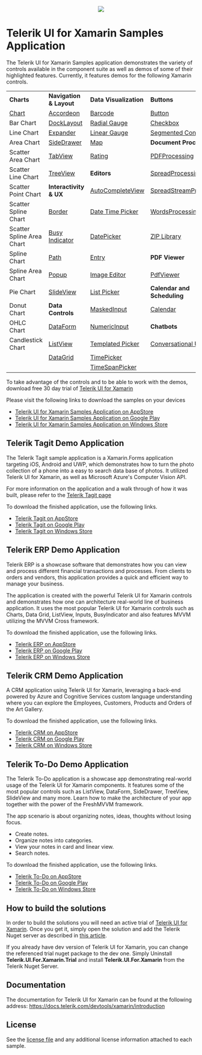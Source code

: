 <p align="center"> <img src="../master/QSF/Telerik-UI-For-Xamarin-SDK-Image.png"/></p>

Telerik UI for Xamarin Samples Application
======================
The Telerik UI for Xamarin Samples application demonstrates the variety of controls available in the component suite as well as demos of some of their highlighted features. Currently, it features demos for the following Xamarin controls.

| | | | |
|---------------------------------------------------|---------------------------------------------------------------------|-------------------------------------------------------------------------|-------------------------------------------------------------------------------------|
| **Charts**                                        | **Navigation & Layout**                                             | **Data Visualization**                                                  | **Buttons**                                                                         |
| [Chart](https://www.telerik.com/xamarin-ui/chart) | [Accordeon](https://www.telerik.com/xamarin-ui/accordion)           | [Barcode](https://www.telerik.com/xamarin-ui/barcode)                   | [Button](https://www.telerik.com/xamarin-ui/buttons)                                |
| Bar Chart                                         | [DockLayout](https://www.telerik.com/xamarin-ui/docklayout)         | [Radial Gauge](https://www.telerik.com/xamarin-ui/gauges)               | [Checkbox](https://www.telerik.com/xamarin-ui/checkbox)                             |
| Line Chart                                        | [Expander](https://www.telerik.com/xamarin-ui/expander)             | [Linear Gauge](https://www.telerik.com/xamarin-ui/gauges)               | [Segmented Control](https://www.telerik.com/xamarin-ui/segmented)                   |
| Area Chart                                        | [SideDrawer](https://www.telerik.com/xamarin-ui/sidedrawer)         | [Map](https://www.telerik.com/xamarin-ui/map)                           | **Document Processing**                                                             |
| Scatter Area Chart                                | [TabView](https://www.telerik.com/xamarin-ui/tabview)               | [Rating](https://www.telerik.com/xamarin-ui/rating)                     | [PDFProcessing](https://www.telerik.com/xamarin-ui/pdfprocessing)                   |
| Scatter Line Chart                                | [TreeView](https://www.telerik.com/xamarin-ui/treeview)             | **Editors**                                                             | [SpreadProcessing](https://www.telerik.com/xamarin-ui/spreadprocessing)             |
| Scatter Point Chart                               | **Interactivity & UX**                                              | [AutoCompleteView](https://www.telerik.com/xamarin-ui/autocompleteview) | [SpreadStreamProcessing](https://www.telerik.com/xamarin-ui/spreadstreamprocessing) |
| Scatter Spline Chart                              | [Border](https://www.telerik.com/xamarin-ui/border)                 | [Date Time Picker](https://www.telerik.com/xamarin-ui/date-time-picker) | [WordsProcessing](https://www.telerik.com/xamarin-ui/wordsprocessing)               |
| Scatter Spline Area Chart                         | [Busy Indicator](https://www.telerik.com/xamarin-ui/busy-indicator) | [DatePicker](https://www.telerik.com/xamarin-ui/datepicker)             | [ZIP Library](https://www.telerik.com/xamarin-ui/zip-library)                       |
| Spline Chart                                      | [Path](https://www.telerik.com/xamarin-ui/radpath)                  | [Entry](https://www.telerik.com/xamarin-ui/radentry)                    | **PDF Viewer**                                                                      |
| Spline Area Chart                                 | [Popup](https://www.telerik.com/xamarin-ui/popup)                   | [Image Editor](https://www.telerik.com/xamarin-ui/image-editor)         | [PdfViewer](https://www.telerik.com/xamarin-ui/pdfviewer)                           |
| Pie Chart                                         | [SlideView](https://www.telerik.com/xamarin-ui/slideview)           | [List Picker](https://www.telerik.com/xamarin-ui/list-picker)           | **Calendar and Scheduling**                                                         |
| Donut Chart                                       | **Data Controls**                                                   | [MaskedInput](https://www.telerik.com/xamarin-ui/maskedinput)           | [Calendar](https://www.telerik.com/xamarin-ui/calendar)                             |
| OHLC Chart                                        | [DataForm](https://www.telerik.com/xamarin-ui/dataform)             | [NumericInput](https://www.telerik.com/xamarin-ui/numericinput)         | **Chatbots**                                                                        |
| Candlestick Chart                                 | [ListView](https://www.telerik.com/xamarin-ui/listview)             | [Templated Picker](https://www.telerik.com/xamarin-ui/templated-picker) | [Conversational UI](https://www.telerik.com/xamarin-ui/conversational-ui)           |
|                                                   | [DataGrid](https://www.telerik.com/xamarin-ui/datagrid)             | [TimePicker](https://www.telerik.com/xamarin-ui/timepicker)             |                                                                                     |
|                                                   |                                                                     | [TimeSpanPicker](https://www.telerik.com/xamarin-ui/timespanpicker)     |                                                                                     |

To take advantage of the controls and to be able to work with the demos, download free 30 day trial of [Telerik UI for Xamarin](https://www.telerik.com/xamarin-ui)

Please visit the following links to download the samples on your devices
* [Telerik UI for Xamarin Samples Application on AppStore](https://itunes.apple.com/us/app/telerik-ui-for-xamarin-examples/id1083924868?mt=8)
* [Telerik UI for Xamarin Samples Application on Google Play](https://play.google.com/store/apps/details?id=com.telerik.xamarin&hl=en)
* [Telerik UI for Xamarin Samples Application on Windows Store](https://www.microsoft.com/en-us/store/p/telerik-ui-for-xamarin-examples/9pld1kn2tcxs)

Telerik Tagit Demo Application
-------
The Telerik Tagit sample application is a Xamarin.Forms application targeting iOS, Android and UWP, which demonstrates how to turn the photo collection of a phone into a easy to search data base of photos. It utilized Telerik UI for Xamarin, as well as Microsoft Azure's Computer Vision API. 

For more information on the application and a walk through of how it was built, please refer to the [Telerik Tagit page](https://www.telerik.com/xamarin-ui/telerik-tagit)

To download the finished application, use the following links. 
* [Telerik Tagit on AppStore](https://apps.apple.com/us/app/telerik-tagit/id1310584457)
* [Telerik Tagit on Google Play](https://play.google.com/store/apps/details?id=com.telerik.tagit)
* [Telerik Tagit on Windows Store](https://www.microsoft.com/en-us/store/p/telerik-tagit/9pb07plrwpfs)

Telerik ERP Demo Application
-------
Telerik ERP is a showcase software that demonstrates how you can view and process different financial transactions and processes. From clients to orders and vendors, this application provides a quick and efficient way to manage your business.

The application is created with the powerful Telerik UI for Xamarin controls and demonstrates how one can architecture real-world line of business application. It uses the most popular Telerik UI for Xamarin controls such as Charts, Data Grid, ListView, Inputs, BusyIndicator and also features MVVM utilizing the MVVM Cross framework.

To download the finished application, use the following links. 
* [Telerik ERP on AppStore](https://apps.apple.com/us/app/telerik-erp/id1450527259)
* [Telerik ERP on Google Play](https://play.google.com/store/apps/details?id=com.telerik.ErpApp&hl=en)
* [Telerik ERP on Windows Store](https://www.microsoft.com/en-us/p/telerik-erp/9nmk4g533qlh)

Telerik CRM Demo Application
-------
A CRM application using Telerik UI for Xamarin, leveraging a back-end powered by Azure and Cognitive Services custom language understanding where you can explore the Employees, Customers, Products and Orders of the Art Gallery.

To download the finished application, use the following links. 
* [Telerik CRM on AppStore](https://apps.apple.com/us/app/telerik-crm/id1449462263)
* [Telerik CRM on Google Play](https://play.google.com/store/apps/details?id=com.telerik.ArtGalleryCRM&hl=en)
* [Telerik CRM on Windows Store](https://www.microsoft.com/en-us/p/telerik-crm/9pbnqz08r0c8)

Telerik To-Do Demo Application
-------
The Telerik To-Do application is a showcase app demonstrating real-world usage of the Telerik UI for Xamarin components. It features some of the most popular controls such as ListView, DataForm, SideDrawer, TreeView, SlideView and many more. Learn how to make the architecture of your app together with the power of the FreshMVVM framework.

The app scenario is about organizing notes, ideas, thoughts without losing focus.

- Create notes.
- Organize notes into categories.
- View your notes in card and linear view.
- Search notes.

To download the finished application, use the following links. 
* [Telerik To-Do on AppStore](https://apps.apple.com/us/app/telerik-to-do/id1475654512)
* [Telerik To-Do on Google Play](https://play.google.com/store/apps/details?id=com.telerik.TodoApp&hl=en)
* [Telerik To-Do on Windows Store](https://www.microsoft.com/en-us/p/telerik-to-do/9ns4dbcsdzh6)

## How to build the solutions
In order to build the solutions you will need an active trial of [Telerik UI for Xamarin](https://www.telerik.com/xamarin-ui). Once you get it, simply open the solution and add the Telerik Nuget server as described in [this article](https://docs.telerik.com/devtools/xamarin/installation-and-deployment/telerik-nuget-server). 

If you already have dev version of Telerik UI for Xamarin, you can change the referenced trial nuget package to the dev one. Simply Uninstall **Telerik.UI.For.Xamarin.Trial** and install **Telerik.UI.For.Xamarin** from the Telerik Nuget Server. 

## Documentation
The documentation for Telerik UI for Xamarin can be found at the following address: https://docs.telerik.com/devtools/xamarin/introduction

License
-------

See the [license file](LICENSE.md) and any additional license information attached to each sample.

